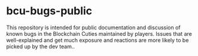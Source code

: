 # bcu-bugs-public
This repository is intended for public documentation and discussion of known bugs in the Blockchain Cuties maintained by players. Issues that are well-explained and get much exposure and reactions are more likely to be picked up by the dev team..
